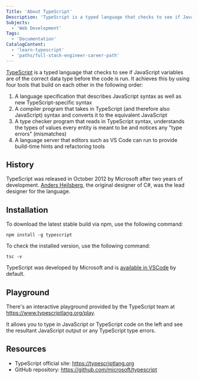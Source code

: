 ```yaml
---
Title: 'About TypeScript'
Description: 'TypeScript is a typed language that checks to see if JavaScript variables are of the correct type of data before the code is run.'
Subjects:
  - 'Web Development'
Tags:
  - 'Documentation'
CatalogContent:
  - 'learn-typescript'
  - 'paths/full-stack-engineer-career-path'
---
```


[TypeScript](https://www.typescriptlang.org) is a typed language that checks to see if JavaScript variables are of the correct data type before the code is run. It achieves this by using four tools that build on each other in the following order:

1. A language specification that describes JavaScript syntax as well as new TypeScript-specific syntax
2. A compiler program that takes in TypeScript (and therefore also JavaScript) syntax and converts it to the equivalent JavaScript
3. A type checker program that reads in TypeScript syntax, understands the types of values every entity is meant to be and notices any "type errors" (mismatches)
4. A language server that editors such as VS Code can run to provide build-time hints and refactoring tools

## History

TypeScript was released in October 2012 by Microsoft after two years of development. [Anders Hejlsberg](https://x.com/ahejlsberg), the original designer of C#, was the lead designer for the language.

## Installation

To download the latest stable build via npm, use the following command:

```
npm install -g typescript
```

To check the installed version, use the following command:

```
tsc -v
```

TypeScript was developed by Microsoft and is [available in VSCode](https://code.visualstudio.com/docs/typescript/typescript-tutorial) by default.

## Playground

There's an interactive playground provided by the TypeScript team at https://www.typescriptlang.org/play.

It allows you to type in JavaScript or TypeScript code on the left and see the resultant JavaScript output or any TypeScript type errors.

## Resources

- TypeScript official site: https://typescriptlang.org
- GitHub repository: https://github.com/microsoft/typescript
